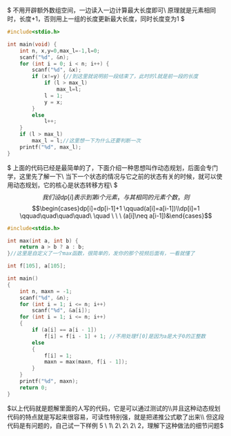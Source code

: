 $
不用开辟额外数组空间，一边读入一边计算最大长度即可\\
原理就是元素相同时，长度+1，否则用上一组的长度更新最大长度，同时长度变为1
$
```C
#include<stdio.h>

int main(void) {
    int n, x,y=0,max_l=-1,l=0;
    scanf("%d", &n);
    for (int i = 0; i < n; i++) {
        scanf("%d", &x);
        if (x!=y) {//到这里就说明前一段结束了，此时的l就是前一段的长度
            if (l > max_l) 
                max_l=l;
            l = 1;
            y = x;
        }
        else 
            l++;
    }
    if (l > max_l)
        max_l = l;//这里想一下为什么还要判断一次
    printf("%d", max_l);
}
```

$
上面的代码已经是最简单的了，下面介绍一种思想叫作动态规划，后面会专门学，这里先了解一下\\
当下一个状态的情况与它之前的状态有关的时候，就可以使用动态规划，它的核心是状态转移方程\\
$
$$我们设dp[i]表示到第i个元素，与其相同的元素个数，则$$
$$\begin{cases}dp[i]=dp[i-1]+1 \qquad(a[i]=a[i-1])\\dp[i]=1 \qquad\quad\quad\quad\ \quad \ \ \ (a[i]\neq a[i-1])&\end{cases}$$

```C
#include<stdio.h>

int max(int a, int b) {
    return a > b ? a : b;
}//这里是自定义了一个max函数，很简单的，发你的那个视频后面有，一看就懂了

int f[105], a[105];

int main()
{
    int n, maxn = -1;
    scanf("%d", &n);
    for (int i = 1; i <= n; i++)
        scanf("%d", &a[i]);
    for (int i = 1; i <= n; i++)
    {
        if (a[i] == a[i - 1]) 
            f[i] = f[i - 1] + 1; //不用处理f[0]是因为a是大于0的正整数
        else
        {
            f[i] = 1;
            maxn = max(maxn, f[i - 1]);
        }
    }
    printf("%d", maxn);
    return 0;
}
```
$以上代码就是题解里面的人写的代码，它是可以通过测试的\\并且这种动态规划代码的特点就是写起来很容易，可读性特别强，就是把递推公式歇了出来\\
但这段代码是有问题的，自己试一下样例 5 \ 1\  2\  2\  2\  2，理解下这种做法的细节问题$